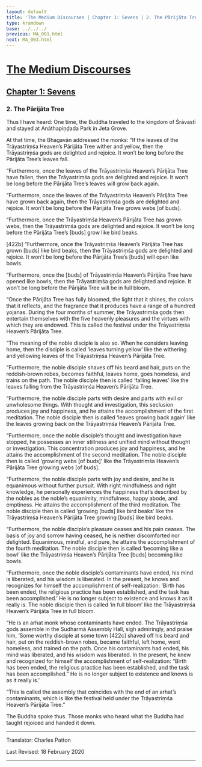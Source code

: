 ```yaml
---
layout: default
title: 'The Medium Discourses | Chapter 1: Sevens | 2. The Pārijāta Tree'
type: kramdown
base: ../../../
previous: MA_001.html
next: MA_003.html
---
```

# [The Medium Discourses](../../index.html)
## [Chapter 1: Sevens](index.html)
### 2. The Pārijāta Tree

Thus I have heard: One time, the Buddha traveled to the kingdom of Śrāvastī and stayed at Anāthapiṇḍada Park in Jeta Grove.

At that time, the Bhagavān addressed the monks: “If the leaves of the Trāyastriṃśa Heaven’s Pārijāta Tree wither and yellow, then the Trāyastriṃśa gods are delighted and rejoice. It won’t be long before the Pārijāta Tree’s leaves fall.

“Furthermore, once the leaves of the Trāyastriṃśa Heaven’s Pārijāta Tree have fallen, then the Trāyastriṃśa gods are delighted and rejoice. It won’t be long before the Pārijāta Tree’s leaves will grow back again.

“Furthermore, once the leaves of the Trāyastriṃśa Heaven’s Pārijāta Tree have grown back again, then the Trāyastriṃśa gods are delighted and rejoice. It won’t be long before the Pārijāta Tree grows webs [of buds].

“Furthermore, once the Trāyastriṃśa Heaven’s Pārijāta Tree has grown webs, then the Trāyastriṃśa gods are delighted and rejoice. It won’t be long before the Pārijāta Tree’s [buds] grow like bird beaks.

[422b] “Furthermore, once the Trāyastriṃśa Heaven’s Pārijāta Tree has grown [buds] like bird beaks, then the Trāyastriṃśa gods are delighted and rejoice. It won’t be long before the Pārijāta Tree’s [buds] will open like bowls.

“Furthermore, once the [buds] of Trāyastriṃśa Heaven’s Pārijāta Tree have opened like bowls, then the Trāyastriṃśa gods are delighted and rejoice. It won’t be long before the Pārijāta Tree will be in full bloom.

“Once the Pārijāta Tree has fully bloomed, the light that it shines, the colors that it reflects, and the fragrance that it produces have a range of a hundred yojanas. During the four months of summer, the Trāyastriṃśa gods then entertain themselves with the five heavenly pleasures and the virtues with which they are endowed. This is called the festival under the Trāyastriṃśa Heaven’s Pārijāta Tree.

“The meaning of the noble disciple is also so. When he considers leaving home, then the disciple is called ‘leaves turning yellow’ like the withering and yellowing leaves of the Trāyastriṃśa Heaven’s Pārijāta Tree.

“Furthermore, the noble disciple shaves off his beard and hair, puts on the reddish-brown robes, becomes faithful, leaves home, goes homeless, and trains on the path. The noble disciple then is called ‘falling leaves’ like the leaves falling from the Trāyastriṃśa Heaven’s Pārijāta Tree.

“Furthermore, the noble disciple parts with desire and parts with evil or unwholesome things. With thought and investigation, this seclusion produces joy and happiness, and he attains the accomplishment of the first meditation. The noble disciple then is called ‘leaves growing back again’ like the leaves growing back on the Trāyastriṃśa Heaven’s Pārijāta Tree.

“Furthermore, once the noble disciple’s thought and investigation have stopped, he possesses an inner stillness and unified mind without thought or investigation. This concentration produces joy and happiness, and he attains the accomplishment of the second meditation. The noble disciple then is called ‘growing webs [of buds]’ like the Trāyastriṃśa Heaven’s Pārijāta Tree growing webs [of buds].

“Furthermore, the noble disciple parts with joy and desire, and he is equanimous without further pursuit. With right mindfulness and right knowledge, he personally experiences the happiness that’s described by the nobles as the noble’s equanimity, mindfulness, happy abode, and emptiness. He attains the accomplishment of the third meditation. The noble disciple then is called ‘growing [buds] like bird beaks’ like the Trāyastriṃśa Heaven’s Pārijāta Tree growing [buds] like bird beaks.

“Furthermore, the noble disciple’s pleasure ceases and his pain ceases. The basis of joy and sorrow having ceased, he is neither discomforted nor delighted. Equanimous, mindful, and pure, he attains the accomplishment of the fourth meditation. The noble disciple then is called ‘becoming like a bowl’ like the Trāyastriṃśa Heaven’s Pārijāta Tree [buds] becoming like bowls.

“Furthermore, once the noble disciple’s contaminants have ended, his mind is liberated, and his wisdom is liberated. In the present, he knows and recognizes for himself the accomplishment of self-realization: ‘Birth has been ended, the religious practice has been established, and the task has been accomplished.’ He is no longer subject to existence and knows it as it really is. The noble disciple then is called ‘in full bloom’ like the Trāyastriṃśa Heaven’s Pārijāta Tree in full bloom.

“He is an arhat monk whose contaminants have ended. The Trāyastriṃśa gods assemble in the Sudharmā Assembly Hall, sigh admiringly, and praise him, ‘Some worthy disciple at some town [422c] shaved off his beard and hair, put on the reddish-brown robes, became faithful, left home, went homeless, and trained on the path. Once his contaminants had ended, his mind was liberated, and his wisdom was liberated. In the present, he knew and recognized for himself the accomplishment of self-realization: “Birth has been ended, the religious practice has been established, and the task has been accomplished.” He is no longer subject to existence and knows is as it really is.’

“This is called the assembly that coincides with the end of an arhat’s contaminants, which is like the festival held under the Trāyastriṃśa Heaven’s Pārijāta Tree.”

The Buddha spoke thus. Those monks who heard what the Buddha had taught rejoiced and handed it down.

---

Translator: Charles Patton

Last Revised: 18 February 2020

---
